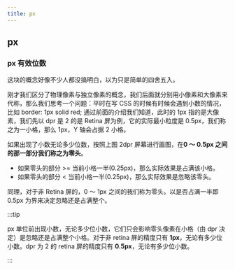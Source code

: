 ```yaml
---
title: px
---
```


## px

### px 有效位数

这块的概念好像不少人都没搞明白，以为只是简单的四舍五入。

刚才我们区分了物理像素与独立像素的概念，我们后面就分别用小像素和大像素来代称，那么我们思考一个问题：平时在写 CSS 的时候有时候会遇到小数的情况，比如 border: 1px solid red; 通过前面的介绍我们知道，此时的 1px 指的是大像素，我们先以 dpr 是 2 的是 Retina 屏为例，它的实际最小粒度是 0.5px，我们称之为一小格，那么 1px，Y 轴会占据 2 小格。

如果出现了小数无论多少位数，按照上图 2dpr 屏幕进行画图，在**0 ～ 0.5px 之间的那一部分我们称之为零头**。

- 如果零头的部分 >= 当前小格一半(0.25px)，那么实际效果是占满该小格。
- 如果零头的部分 < 当前小格一半(0.25px)，那么实际效果是忽略该零头。

同理，对于非 Retina 屏的，0 ～ 1px 之间的我们称为零头。以是否占满一半即 0.5px 为界来决定忽略还是占满整个。

:::tip

px 单位前出现小数，无论多少位小数，它们只会影响零头像素在小格（由 dpr 决定）是忽略还是占满整个小格。对于非 retina 屏的精度只有 **1px**，无论有多少位小数。dpr 为 2 的 retina 屏的精度只有 **0.5px**，无论有多少位小数。

:::
